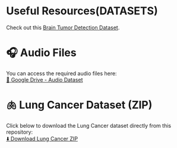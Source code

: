 # Useful Resources(DATASETS)
Check out this [Brain Tumor Detection Dataset](https://www.kaggle.com/datasets/preetviradiya/brian-tumor-dataset).
# 🎧 Audio Files
You can access the required audio files here:  
[📁 Google Drive - Audio Dataset](https://drive.google.com/drive/folders/1eqK8c7NQd83KrTEs00D2Ejp31qTNXtl8?usp=sharing)
# 🫁 Lung Cancer Dataset (ZIP)
Click below to download the Lung Cancer dataset directly from this repository:  
[⬇️ Download Lung Cancer ZIP](https://github.com/yourusername/your-repo-name/raw/main/lung_cancer_dataset.zip)



